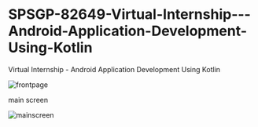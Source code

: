 # SPSGP-82649-Virtual-Internship---Android-Application-Development-Using-Kotlin
Virtual Internship - Android Application Development Using Kotlin

![frontpage](https://user-images.githubusercontent.com/106973558/191957907-8b982d4f-5de8-4c32-b739-b9a1b8a0eefd.png)

main screen

![mainscreen](https://user-images.githubusercontent.com/106973558/191958203-95fb7653-f46b-46fa-ab23-a18733a39dc1.png)

